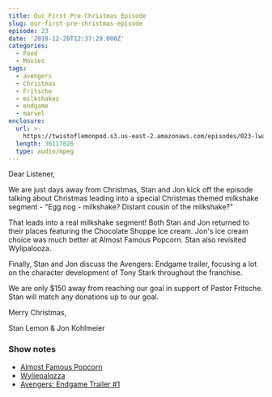 ```yaml
---
title: Our First Pre-Christmas Episode
slug: our-first-pre-christmas-episode
episode: 23
date: '2018-12-20T12:37:29.000Z'
categories:
  - Food
  - Movies
tags:
  - avengers
  - Christmas
  - Fritsche
  - milkshakes
  - endgame
  - marvel
enclosure:
  url: >-
    https://twistoflemonpod.s3.us-east-2.amazonaws.com/episodes/023-lwatol-20181220.mp3
  length: 36117026
  type: audio/mpeg
---
```


Dear Listener,

We are just days away from Christmas, Stan and Jon kick off the episode talking about Christmas leading into a special Christmas themed milkshake segment - "Egg nog - milkshake? Distant cousin of the milkshake?"

That leads into a real milkshake segment! Both Stan and Jon returned to their places featuring the Chocolate Shoppe Ice cream. Jon's ice cream choice was much better at Almost Famous Popcorn. Stan also revisited Wylipalooza.

Finally, Stan and Jon discuss the Avengers: Endgame trailer, focusing a lot on the character development of Tony Stark throughout the franchise.

We are only $150 away from reaching our goal in support of Pastor Fritsche. Stan will match any donations up to our goal.

Merry Christmas,

Stan Lemon & Jon Kohlmeier

### Show notes

- [Almost Famous Popcorn](https://almostfamouspopcorn.com)
- [Wyliepalozza](http://wyliepalooza.com)
- [Avengers: Endgame Trailer #1](https://www.youtube.com/watch?v=ee1172yeqyE)
